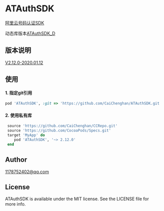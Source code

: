 # ATAuthSDK
[阿里云号码认证SDK](https://help.aliyun.com/product/75010.html?spm=a2c4g.11174283.6.540.79f229d3qHCmVk)

动态库版本[ATAuthSDK_D](https://github.com/CaiChenghan/ATAuthSDK_D)
## 版本说明
[V2.12.0-2020.01.12](https://github.com/CaiChenghan/ATAuthSDK/blob/master/ATAuthSDKNote.txt)

## 使用

#### 1. 指定git引用
```ruby
pod 'ATAuthSDK', :git => 'https://github.com/CaiChenghan/ATAuthSDK.git', :tag => '2.12.0'
```

#### 2. 使用私有库
```ruby
 source 'https://github.com/CaiChenghan/CCRepo.git'
 source 'https://github.com/CocoaPods/Specs.git'
 target 'MyApp' do
    pod 'ATAuthSDK', '~> 2.12.0'
 end
```

## Author

1178752402@qq.com

## License

ATAuthSDK is available under the MIT license. See the LICENSE file for more info.

